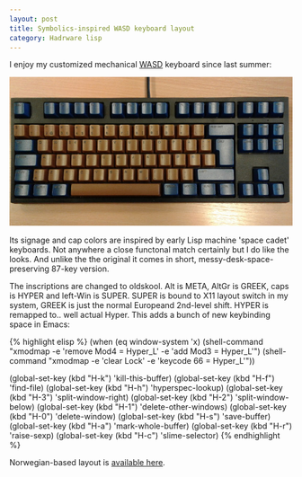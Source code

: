 ```yaml
---
layout: post
title: Symbolics-inspired WASD keyboard layout
category: Hadrware lisp
---
```


I enjoy my customized mechanical [WASD](http://www.wasdkeyboards.com/) keyboard since last summer:

![Symbolics tribute keyboard](/images/wasd/1.jpg)

Its signage and cap colors are inspired by early Lisp machine 'space cadet' keyboards. Not anywhere a close functonal match certainly but I do like the looks. And unlike the the original it comes in short, messy-desk-space-preserving 87-key version.

The inscriptions are changed to oldskool. Alt is META, AltGr is GREEK, caps is HYPER and left-Win is SUPER. SUPER is bound to X11 layout switch in my system, GREEK is just the normal Europeand 2nd-level shift. HYPER is remapped to.. well actual Hyper. This adds a bunch of new keybinding space in Emacs:

{% highlight elisp %}
(when (eq window-system 'x)
  (shell-command "xmodmap -e 'remove Mod4 = Hyper_L' -e 'add Mod3 = Hyper_L'")
  (shell-command "xmodmap -e 'clear Lock' -e 'keycode 66 = Hyper_L'"))

(global-set-key (kbd "H-k") 'kill-this-buffer)
(global-set-key (kbd "H-f") 'find-file)
(global-set-key (kbd "H-h") 'hyperspec-lookup)
(global-set-key (kbd "H-3") 'split-window-right)
(global-set-key (kbd "H-2") 'split-window-below)
(global-set-key (kbd "H-1") 'delete-other-windows)
(global-set-key (kbd "H-0") 'delete-window)
(global-set-key (kbd "H-s") 'save-buffer)
(global-set-key (kbd "H-a") 'mark-whole-buffer)
(global-set-key (kbd "H-r") 'raise-sexp)
(global-set-key (kbd "H-c") 'slime-selector)
{% endhighlight %}

Norwegian-based layout is [available here](https://github.com/varjagg/wasd-symbolics-tribute).
